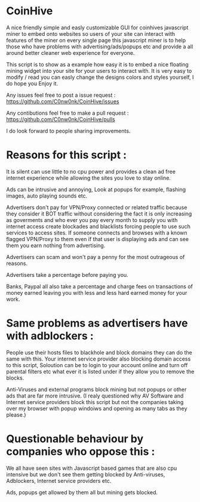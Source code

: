 # CoinHive
A nice friendly simple and easly customizable GUI for coinhives javascript miner to embed onto websites so users of your site can interact with features of the miner on every single page this javascript miner is to help those who have problems with advertising/ads/popups etc and provide a all around better cleaner web experience for everyone.

This script is to show as a example how easy it is to embed a nice floating mining widget into your site for your users to interact with.
It is very easy to modify / read you can easly change the designs colors and styles yourself, I do hope you Enjoy it.

Any issues feel free to post a issue request : https://github.com/C0nw0nk/CoinHive/issues

Any contibutions feel free to make a pull request : https://github.com/C0nw0nk/CoinHive/pulls

I do look forward to people sharing improvements.

# Reasons for this script :
It is silent can use little to no cpu power and provides a clean ad free internet experience while allowing the sites you love to stay online.

Ads can be intrusive and annoying, Look at popups for example, flashing images, auto playing sounds etc.

Advertisers don't pay for VPN/Proxy connected or related traffic because they consider it BOT traffic without considering the fact it is only increasing as goverments and who ever you pay every month to supply you with internet access create blockades and blacklists forcing people to use such services to access sites. If someone connects and browses with a known flagged VPN/Proxy to them even if that user is displaying ads and can see them you earn nothing from advertising.

Advertisers can scam and won't pay a penny for the most outrageous of reasons.

Advertisers take a percentage before paying you.

Banks, Paypal all also take a percentage and charge fees on transactions of money earned leaving you with less and less hard earned money for your work.

# Same problems as advertisers have with adblockers :
People use their hosts files to blackhole and block domains they can do the same with this.
Your internet service provider also blocking domain access to this script, Soloution can be to login to your account online and turn off parental filters etc what ever it is listed under if they allow you to remove the blocks.

Anti-Viruses and external programs block mining but not popups or other ads that are far more intrusive. (I realy questioned why AV Software and Internet service providers block this script but not the companies taking over my browser with popup windoiws and opening as many tabs as they please.)

# Questionable behaviour by companies who oppose this :
We all have seen sites with Javascript based games that are also cpu intensive but we don't see them getting blocked by Anti-viruses, Adblockers, Internet service providers etc.

Ads, popups get allowed by them all but mining gets blocked.
